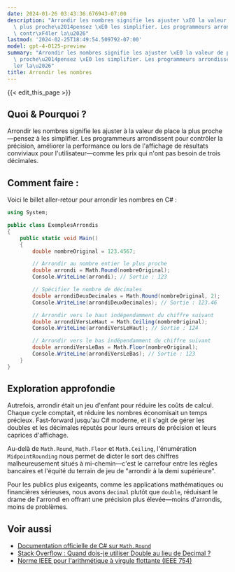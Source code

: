 ```yaml
---
date: 2024-01-26 03:43:36.676943-07:00
description: "Arrondir les nombres signifie les ajuster \xE0 la valeur de place la\
  \ plus proche\u2014pensez \xE0 les simplifier. Les programmeurs arrondissent pour\
  \ contr\xF4ler la\u2026"
lastmod: '2024-02-25T18:49:54.509792-07:00'
model: gpt-4-0125-preview
summary: "Arrondir les nombres signifie les ajuster \xE0 la valeur de place la plus\
  \ proche\u2014pensez \xE0 les simplifier. Les programmeurs arrondissent pour contr\xF4\
  ler la\u2026"
title: Arrondir les nombres
---
```


{{< edit_this_page >}}

## Quoi & Pourquoi ?
Arrondir les nombres signifie les ajuster à la valeur de place la plus proche—pensez à les simplifier. Les programmeurs arrondissent pour contrôler la précision, améliorer la performance ou lors de l'affichage de résultats conviviaux pour l'utilisateur—comme les prix qui n'ont pas besoin de trois décimales.

## Comment faire :
Voici le billet aller-retour pour arrondir les nombres en C# :

```csharp
using System;

public class ExemplesArrondis
{
    public static void Main()
    {
        double nombreOriginal = 123.4567;

        // Arrondir au nombre entier le plus proche
        double arrondi = Math.Round(nombreOriginal);
        Console.WriteLine(arrondi); // Sortie : 123

        // Spécifier le nombre de décimales
        double arrondiDeuxDecimales = Math.Round(nombreOriginal, 2);
        Console.WriteLine(arrondiDeuxDecimales); // Sortie : 123.46

        // Arrondir vers le haut indépendamment du chiffre suivant
        double arrondiVersLeHaut = Math.Ceiling(nombreOriginal);
        Console.WriteLine(arrondiVersLeHaut); // Sortie : 124

        // Arrondir vers le bas indépendamment du chiffre suivant
        double arrondiVersLeBas = Math.Floor(nombreOriginal);
        Console.WriteLine(arrondiVersLeBas); // Sortie : 123
    }
}
```

## Exploration approfondie
Autrefois, arrondir était un jeu d'enfant pour réduire les coûts de calcul. Chaque cycle comptait, et réduire les nombres économisait un temps précieux. Fast-forward jusqu'au C# moderne, et il s'agit de gérer les doubles et les décimales réputés pour leurs erreurs de précision et leurs caprices d'affichage.

Au-delà de `Math.Round`, `Math.Floor` et `Math.Ceiling`, l'énumération `MidpointRounding` nous permet de dicter le sort des chiffres malheureusement situés à mi-chemin—c'est le carrefour entre les règles bancaires et l'équité du terrain de jeu de "arrondir à la demi supérieure".

Pour les publics plus exigeants, comme les applications mathématiques ou financières sérieuses, nous avons `decimal` plutôt que `double`, réduisant le drame de l'arrondi en offrant une précision plus élevée—moins d'arrondis, moins de problèmes.

## Voir aussi
- [Documentation officielle de C# sur `Math.Round`](https://docs.microsoft.com/fr-fr/dotnet/api/system.math.round)
- [Stack Overflow : Quand dois-je utiliser Double au lieu de Decimal ?](https://stackoverflow.com/questions/1165761/decimal-vs-double-which-one-should-i-use-and-when)
- [Norme IEEE pour l'arithmétique à virgule flottante (IEEE 754)](https://fr.wikipedia.org/wiki/IEEE_754)
